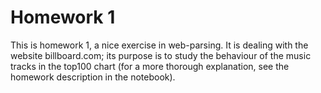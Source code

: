 # Homework 1

This is homework 1, a nice exercise in web-parsing. It is dealing with the website billboard.com; its purpose is to study the behaviour of the music tracks in the top100 chart (for a more thorough explanation, see the homework description in the notebook).   
